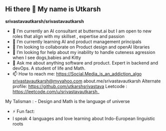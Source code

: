 ## Hi there 👋 My name is Utkarsh


**srivastavautkarsh/srivastavautkarsh** 

- 🔭 I’m currently an AI consultant at butternut.ai but I am open to new roles that align with my skillset , expertise and passion
- 🌱 I’m currently learning AI and product management principals
- 👯 I’m looking to collaborate on Product design and openAI libraries 
- 🤔 I’m looking for help about my inability to handle cuteness agression when I see dogs,babies and Kitty
- 💬 Ask me about anything software and product. Expert in backend and devOps. A student of life and Math.
- 📫 How to reach me: 
https://Social.Media_is_an_addiction_algo
srivastavautkarsh@myyahoo.com
about.me/srivastavautkarsh
Alternate profile: https://github.com/utkarshsrivastava
Leetcode : https://leetcode.com/u/srivastavautkarsh_

My Talisman : - Design and Math is the language of universe
- ⚡ Fun fact: 
 - I speak 4 languages and love learning about Indo-European linguistic roots 
